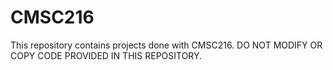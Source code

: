 # CMSC216
This repository contains projects done with CMSC216.
DO NOT MODIFY OR COPY CODE PROVIDED IN THIS REPOSITORY.
